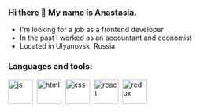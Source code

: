 ### Hi there 👋 My name is Anastasia.
- I'm looking for a job as a frontend developer
- In the past I worked as an accountant and economist
- Located in Ulyanovsk, Russia

### Languages ​​and tools:
<img src="https://cdn.jsdelivr.net/gh/devicons/devicon@latest/icons/javascript/javascript-original.svg" title='js' width="50" height="50" />&nbsp;
<img src="https://cdn.jsdelivr.net/gh/devicons/devicon@latest/icons/html5/html5-original.svg" title='html' width="50" height="50" />&nbsp;
<img src="https://cdn.jsdelivr.net/gh/devicons/devicon@latest/icons/css3/css3-original.svg" title='css' width="50" height="50" />&nbsp;
<img src="https://cdn.jsdelivr.net/gh/devicons/devicon@latest/icons/react/react-original.svg" title='react' width="50" height="50" />&nbsp;
<img src="https://cdn.jsdelivr.net/gh/devicons/devicon@latest/icons/redux/redux-original.svg" title='redux' width="50" height="50" />&nbsp;
<link rel="stylesheet" type='text/css' href="https://cdn.jsdelivr.net/gh/devicons/devicon@latest/devicon.min.css" />


<!--
**AnastasiaBrykina/AnastasiaBrykina** is a ✨ _special_ ✨ repository because its `README.md` (this file) appears on your GitHub profile.

Here are some ideas to get you started:

- 🔭 I’m currently working on ...
- 🌱 I’m currently learning ...
- 👯 I’m looking to collaborate on ...
- 🤔 I’m looking for help with ...
- 💬 Ask me about ...
- 📫 How to reach me: ...
- 😄 Pronouns: ...
- ⚡ Fun fact: ...
-->
